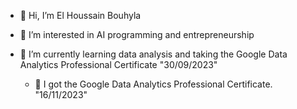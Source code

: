 - 👋 Hi, I’m El Houssain Bouhyla
- 👀 I’m interested in AI programming and entrepreneurship
- 🌱 I’m currently learning data analysis and taking the Google Data Analytics Professional Certificate "30/09/2023"
  
  	- 👋 I got  the Google Data Analytics Professional Certificate. "16/11/2023"




